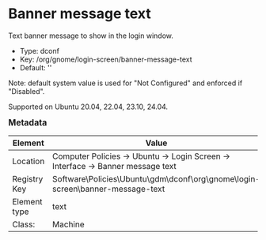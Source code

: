 # Banner message text

Text banner message to show in the login window.

- Type: dconf
- Key: /org/gnome/login-screen/banner-message-text
- Default: ''

Note: default system value is used for "Not Configured" and enforced if "Disabled".

Supported on Ubuntu 20.04, 22.04, 23.10, 24.04.



<span style="font-size: larger;">**Metadata**</span>

| Element      | Value            |
| ---          | ---              |
| Location     | Computer Policies -> Ubuntu -> Login Screen -> Interface -> Banner message text    |
| Registry Key | Software\Policies\Ubuntu\gdm\dconf\org\gnome\login-screen\banner-message-text         |
| Element type | text |
| Class:       | Machine       |
